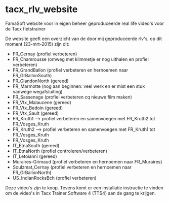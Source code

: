 # tacx_rlv_website
FamaSoft website voor in eigen beheer geproduceerde real life video's voor de Tacx fietstrainer

De website geeft een overzicht van de door mij geproduceerde rlv's, op dit moment (23-mrt-2015) zijn dit:
- FR_Cernay (profiel verbeteren)
- FR_Chamrousse (omweg met klimmetje er nog uithalen en profiel verbeteren)
- FR_GrandBallon (profiel verbeteren en hernoemen naar FR_GrBallonSouth)
- FR_GlandonNorth (gereed)
- FR_Marmotte (nog aan beginnen: veel werk en er mist een stuk vanwege wegafsluiting)
- FR_Sassenage (profiel verbeteren cq nieuwe film maken)
- FR_Vtx_Malaucene (gereed)
- FR_Vtx_Bedoin (gereed)
- FR_Vtx_Sault (gereed)
- FR_Kruth1 --> profiel verbeteren en samenvoegen met FR_Kruth2 tot FR_Vosges_Kruth
- FR_Kruth2 --> profiel verbeteren en samenvoegen met FR_Kruth1 tot FR_Vosges_Kruth
- FR_Vosges_Kruth
- IT_EtnaSouth (gereed)
- IT_EtnaNorth (profiel controleren/verbeteren)
- IT_Letoianni (gereed)
- Muraires-Grimaud (profiel verbeteren en hernoemen naar FR_Muraires)
- Soulzmat_Cernay (profiel verbeteren en hernoemen naar FR_GrBallonNorth)
- US_IndianRocksBch (profiel verbeteren)

Deze video's zijn te koop. Tevens komt er een installatie instructie te vinden om de video's in Tacx Trainer Software 4 (TTS4) aan de gang te krijgen.
